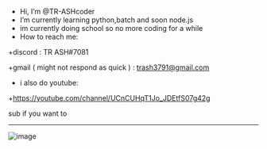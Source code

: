 - Hi, I’m @TR-ASHcoder
- I’m currently learning python,batch and soon node.js
- im currently doing school so no more coding for a while
- How to reach me: 

+discord : TR ASH#7081

+gmail ( might not respond as quick ) : trash3791@gmail.com

- i also do youtube:

+https://youtube.com/channel/UCnCUHqT1Jo_JDEtfS07g42g

sub if you want to









____

![image](https://user-images.githubusercontent.com/90879002/145377331-6a84ba2b-7aab-4f65-b4d7-8e2959f68164.png)



